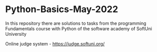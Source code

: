 # Python-Basics-May-2022
In this repository there are solutions to tasks from the programming Fundamentals course with Python of the software academy of SoftUni University

Online judge system - https://judge.softuni.org/

